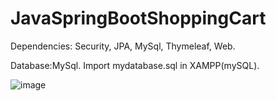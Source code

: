 # JavaSpringBootShoppingCart
Dependencies: Security, JPA, MySql, Thymeleaf, Web.

Database:MySql. Import mydatabase.sql in XAMPP(mySQL).

![image](https://user-images.githubusercontent.com/38701679/52595783-ad1f9180-2e1c-11e9-85b6-3f69052e0028.png)
